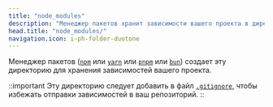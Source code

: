 ```yaml
---
title: "node_modules"
description: "Менеджер пакетов хранит зависимости вашего проекта в директории node_modules/."
head.title: "node_modules/"
navigation.icon: i-ph-folder-duotone
---
```


Менеджер пакетов ([`npm`](https://docs.npmjs.com/cli/commands/npm) или [`yarn`](https://yarnpkg.com) или [`pnpm`](https://pnpm.io/cli/install) или [`bun`](https://bun.sh/package-manager)) создает эту директорию для хранения зависимостей вашего проекта.

::important
Эту директорию следует добавить в файл [`.gitignore`](/docs/guide/directory-structure/gitignore), чтобы избежать отправки зависимостей в ваш репозиторий.
::
